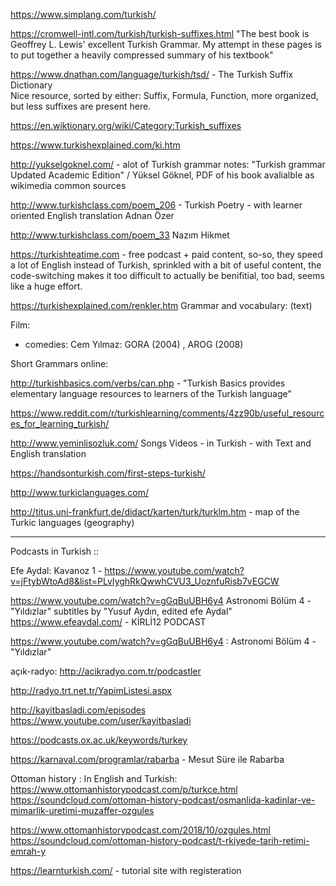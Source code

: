 

https://www.simplang.com/turkish/

https://cromwell-intl.com/turkish/turkish-suffixes.html
"The best book is Geoffrey L. Lewis' excellent Turkish Grammar. My attempt in these pages is to put together a heavily compressed summary of his textbook"

https://www.dnathan.com/language/turkish/tsd/ - The Turkish Suffix Dictionary    	
Nice resource, sorted by either: Suffix, Formula, Function, more organized, but less suffixes are present here.

https://en.wiktionary.org/wiki/Category:Turkish_suffixes

https://www.turkishexplained.com/ki.htm

http://yukselgoknel.com/ - alot of Turkish grammar notes: "Turkish grammar Updated Academic Edition" / Yüksel Göknel, PDF of his book avalialble as wikimedia common sources

http://www.turkishclass.com/poem_206 - Turkish Poetry - with learner oriented English translation
Adnan Özer

http://www.turkishclass.com/poem_33
Nazım Hikmet

https://turkishteatime.com - free podcast + paid content, so-so, they speed a lot of English instead of Turkish, sprinkled with a bit of useful content, the code-switching makes it too difficult to actually be benifitial, too bad, seems like a huge effort.



https://turkishexplained.com/renkler.htm Grammar and vocabulary: (text) 



Film: 
 * comedies:  Cem Yılmaz:  GORA (2004) , AROG (2008)


Short Grammars online:

http://turkishbasics.com/verbs/can.php - "Turkish Basics provides elementary language resources to learners of the Turkish language"





https://www.reddit.com/r/turkishlearning/comments/4zz90b/useful_resources_for_learning_turkish/


http://www.yeminlisozluk.com/ Songs Videos - in Turkish - with Text and English translation

https://handsonturkish.com/first-steps-turkish/


http://www.turkiclanguages.com/

http://titus.uni-frankfurt.de/didact/karten/turk/turklm.htm - map of the Turkic languages (geography) 



----
Podcasts in Turkish ::


Efe Aydal: 
Kavanoz 1 - https://www.youtube.com/watch?v=jFtybWtoAd8&list=PLvIyghRkQwwhCVU3_UoznfuRisb7vEGCW

https://www.youtube.com/watch?v=gGqBuUBH6y4
Astronomi Bölüm 4 - "Yıldızlar"
subtitles by "Yusuf Aydın, edited efe Aydal"
https://www.efeaydal.com/ - KİRLİ12 PODCAST

https://www.youtube.com/watch?v=gGqBuUBH6y4 : Astronomi Bölüm 4 - "Yıldızlar"

açık-radyo: http://acikradyo.com.tr/podcastler


http://radyo.trt.net.tr/YapimListesi.aspx

http://kayitbasladi.com/episodes
https://www.youtube.com/user/kayitbasladi

https://podcasts.ox.ac.uk/keywords/turkey




https://karnaval.com/programlar/rabarba - Mesut Süre ile Rabarba 

Ottoman history : In English and Turkish: 
https://www.ottomanhistorypodcast.com/p/turkce.html
https://soundcloud.com/ottoman-history-podcast/osmanlida-kadinlar-ve-mimarlik-uretimi-muzaffer-ozgules

https://www.ottomanhistorypodcast.com/2018/10/ozgules.html
https://soundcloud.com/ottoman-history-podcast/t-rkiyede-tarih-retimi-emrah-y



https://learnturkish.com/ - tutorial site with registeration 




